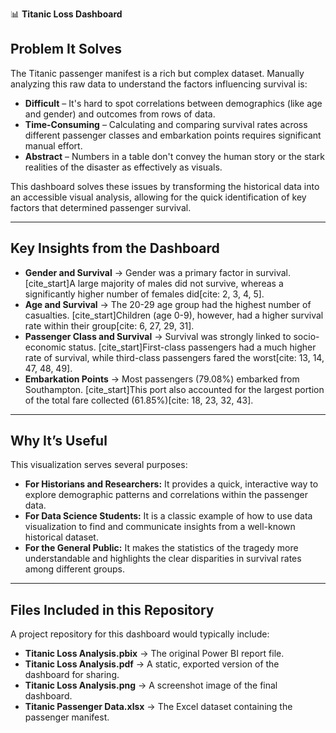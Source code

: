 
📊 **Titanic Loss Dashboard**

## Problem It Solves

The Titanic passenger manifest is a rich but complex dataset. Manually analyzing this raw data to understand the factors influencing survival is:

* **Difficult** – It's hard to spot correlations between demographics (like age and gender) and outcomes from rows of data.
* **Time-Consuming** – Calculating and comparing survival rates across different passenger classes and embarkation points requires significant manual effort.
* **Abstract** – Numbers in a table don't convey the human story or the stark realities of the disaster as effectively as visuals.

This dashboard solves these issues by transforming the historical data into an accessible visual analysis, allowing for the quick identification of key factors that determined passenger survival.

---

## Key Insights from the Dashboard

* **Gender and Survival** → Gender was a primary factor in survival. [cite_start]A large majority of males did not survive, whereas a significantly higher number of females did[cite: 2, 3, 4, 5].
* **Age and Survival** → The 20-29 age group had the highest number of casualties. [cite_start]Children (age 0-9), however, had a higher survival rate within their group[cite: 6, 27, 29, 31].
* **Passenger Class and Survival** → Survival was strongly linked to socio-economic status. [cite_start]First-class passengers had a much higher rate of survival, while third-class passengers fared the worst[cite: 13, 14, 47, 48, 49].
* **Embarkation Points** → Most passengers (79.08%) embarked from Southampton. [cite_start]This port also accounted for the largest portion of the total fare collected (61.85%)[cite: 18, 23, 32, 43].

---

## Why It’s Useful

This visualization serves several purposes:

* **For Historians and Researchers:** It provides a quick, interactive way to explore demographic patterns and correlations within the passenger data.
* **For Data Science Students:** It is a classic example of how to use data visualization to find and communicate insights from a well-known historical dataset.
* **For the General Public:** It makes the statistics of the tragedy more understandable and highlights the clear disparities in survival rates among different groups.

---

## Files Included in this Repository

A project repository for this dashboard would typically include:

* **Titanic Loss Analysis.pbix** → The original Power BI report file.
* **Titanic Loss Analysis.pdf** → A static, exported version of the dashboard for sharing.
* **Titanic Loss Analysis.png** → A screenshot image of the final dashboard.
* **Titanic Passenger Data.xlsx** → The Excel dataset containing the passenger manifest.
